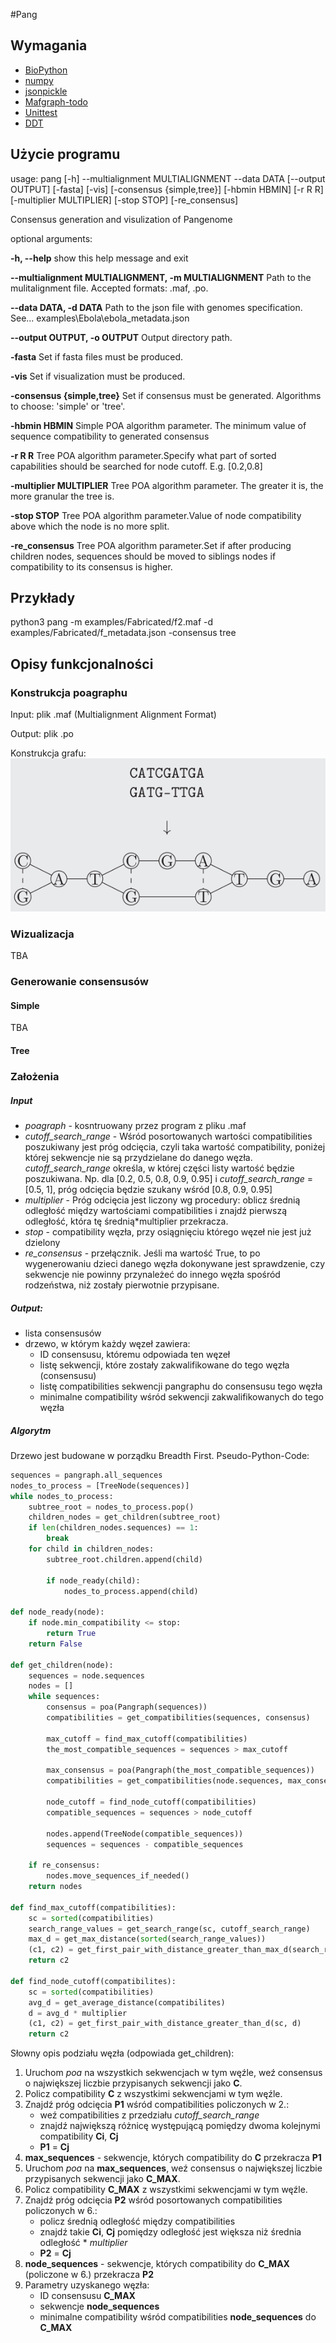 #Pang

## Wymagania
* [BioPython](https://biopython.org/)
* [numpy](http://www.numpy.org/)
* [jsonpickle](http://jsonpickle.github.io/)
* [Mafgraph-todo]()
* [Unittest](https://docs.python.org/3/library/unittest.html)
* [DDT](https://github.com/txels/ddt)
## Użycie programu
usage: pang [-h] --multialignment MULTIALIGNMENT --data DATA [--output OUTPUT]
            [-fasta] [-vis] [-consensus {simple,tree}] [-hbmin HBMIN] [-r R R]
            [-multiplier MULTIPLIER] [-stop STOP] [-re_consensus]

Consensus generation and visulization of Pangenome

optional arguments:

  **-h, --help**            show this help message and exit
  
  **--multialignment MULTIALIGNMENT, -m MULTIALIGNMENT**
                        Path to the mulitalignment file. Accepted formats:
                        .maf, .po.
                        
  **--data DATA, -d DATA**  Path to the json file with genomes specification.
                        See... examples\Ebola\ebola_metadata.json
                        
  **--output OUTPUT, -o OUTPUT**
                        Output directory path.
                        
  **-fasta**                Set if fasta files must be produced.
  
  **-vis**                  Set if visualization must be produced.
  
  **-consensus {simple,tree}**
                        Set if consensus must be generated. Algorithms to
                        choose: 'simple' or 'tree'.
                        
  **-hbmin HBMIN**          Simple POA algorithm parameter. The minimum value of
                        sequence compatibility to generated consensus
                        
  **-r R R**                Tree POA algorithm parameter.Specify what part of
                        sorted capabilities should be searched for node
                        cutoff. E.g. [0.2,0.8]
                        
  **-multiplier MULTIPLIER**
                        Tree POA algorithm parameter. The greater it is, the more granular the tree is.
                        
  **-stop STOP**            Tree POA algorithm parameter.Value of node
                        compatibility above which the node is no more split.
                        
  **-re_consensus**         Tree POA algorithm parameter.Set if after producing
                        children nodes, sequences should be moved to siblings
                        nodes if compatibility to its consensus is higher.


## Przykłady
python3 pang -m examples/Fabricated/f2.maf -d examples/Fabricated/f_metadata.json -consensus tree
                        
## Opisy funkcjonalności
### Konstrukcja poagraphu
Input: plik .maf (Multialignment Alignment Format)

Output: plik .po 

Konstrukcja grafu:
![konstrukcja](images/pangraph_construcion.png "Logo Title Text 1")

### Wizualizacja
TBA
### Generowanie consensusów
#### Simple
TBA
#### Tree

### Założenia
##### Input
- *poagraph* - kosntruowany przez program z pliku .maf
- *cutoff_search_range* - Wśród posortowanych wartości compatibilities poszukiwany jest próg odcięcia, czyli taka wartość compatibility, poniżej której sekwencje nie są przydzielane do danego węzła. *cutoff_search_range* określa, w której części listy wartość będzie poszukiwana. Np. dla [0.2, 0.5, 0.8, 0.9, 0.95] i *cutoff_search_range* = [0.5, 1], próg odcięcia będzie szukany wśród [0.8, 0.9, 0.95]
- *multiplier* - Próg odcięcia jest liczony wg procedury: oblicz średnią odległość między wartościami compatibilities i znajdź pierwszą odległość, która tę średnią*multiplier przekracza.
- *stop* - compatibility węzła, przy osiągnięciu którego węzeł nie jest już dzielony
- *re_consensus* - przełącznik. Jeśli ma wartość True, to po wygenerowaniu dzieci danego węzła dokonywane jest sprawdzenie, czy sekwencje nie powinny przynależeć do innego węzła spośród rodzeństwa, niż zostały pierwotnie przypisane.

##### Output:
- lista consensusów
- drzewo, w którym każdy węzeł zawiera:
    - ID consensusu, któremu odpowiada ten węzeł
    - listę sekwencji, które zostały zakwalifikowane do tego węzła (consensusu)
    - listę compatibilities sekwencji pangraphu do consensusu tego węzła
    - minimalne compatibility wśród sekwencji zakwalifikowanych do tego węzła

##### Algorytm
Drzewo jest budowane w porządku Breadth First. Pseudo-Python-Code:

```Python
sequences = pangraph.all_sequences
nodes_to_process = [TreeNode(sequences)]
while nodes_to_process:
    subtree_root = nodes_to_process.pop()
    children_nodes = get_children(subtree_root)
    if len(children_nodes.sequences) == 1:
        break
    for child in children_nodes:
        subtree_root.children.append(child)
        
        if node_ready(child):
            nodes_to_process.append(child)
            
def node_ready(node):
    if node.min_compatibility <= stop:
        return True
    return False
    
def get_children(node):
    sequences = node.sequences
    nodes = []
    while sequences:
        consensus = poa(Pangraph(sequences))
        compatibilities = get_compatibilities(sequences, consensus)
        
        max_cutoff = find_max_cutoff(compatibilities)
        the_most_compatible_sequences = sequences > max_cutoff
        
        max_consensus = poa(Pangraph(the_most_compatible_sequences))
        compatibilities = get_compatibilities(node.sequences, max_consensus)
        
        node_cutoff = find_node_cutoff(compatibilities)
        compatible_sequences = sequences > node_cutoff
        
        nodes.append(TreeNode(compatible_sequences))
        sequences = sequences - compatible_sequences
    
    if re_consensus:
        nodes.move_sequences_if_needed()
    return nodes
    
def find_max_cutoff(compatibilities):
    sc = sorted(compatibilities)
    search_range_values = get_search_range(sc, cutoff_search_range)
    max_d = get_max_distance(sorted(search_range_values))
    (c1, c2) = get_first_pair_with_distance_greater_than_max_d(search_range_values, max_d)
    return c2
    
def find_node_cutoff(compatibilites):
    sc = sorted(compatibilities)
    avg_d = get_average_distance(compatibilites)
    d = avg_d * multiplier
    (c1, c2) = get_first_pair_with_distance_greater_than_d(sc, d)
    return c2
```

Słowny opis podziału węzła (odpowiada get_children):


1. Uruchom *poa* na wszystkich sekwencjach w tym węźle, weź consensus o największej liczbie przypisanych sekwencji jako **C**.
2. Policz compatibility **C** z wszystkimi sekwencjami w tym węźle.
3. Znajdź próg odcięcia **P1** wśród compatibilities policzonych w 2.:
    - weź compatibilities z przedziału *cutoff_search_range*
    - znajdź największą różnicę występującą pomiędzy dwoma kolejnymi compatibility **Ci**, **Cj**
    - **P1** = **Cj**
4. **max_sequences** - sekwencje, których compatibility do **C** przekracza **P1**
5. Uruchom *poa* na **max_sequences**, weź consensus o największej liczbie przypisanych sekwencji jako **C_MAX**.
6. Policz compatibility **C_MAX** z wszystkimi sekwencjami w tym węźle.
7. Znajdź próg odcięcia **P2** wśród posortowanych compatibilities policzonych w 6.:
    - policz średnią odległość między compatibilities
    - znajdź takie **Ci**, **Cj** pomiędzy odległość jest większa niż średnia odległość * *multiplier*
    - **P2** = **Cj**
8. **node_sequences** - sekwencje, których compatibility do **C_MAX** (policzone w 6.) przekracza **P2**
9. Parametry uzyskanego węzła:
    - ID consensusu **C_MAX**
    - sekwencje **node_sequences**
    - minimalne compatibility wśród compatibilities **node_sequences** do **C_MAX**

